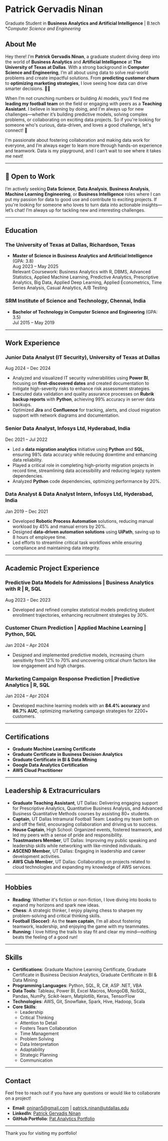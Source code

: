 # Patrick Gervadis Ninan
Graduate Student in **Business Analytics and Artificial Intelligence** | B.tech **Computer Science and Engineering*

## About Me
Hey there! I’m **Patrick Gervadis Ninan**, a graduate student diving deep into the world of **Business Analytics** and **Artificial Intelligence** at **The University of Texas at Dallas**. With a strong background in **Computer Science and Engineering**, I’m all about using data to solve real-world problems and create impactful solutions. From **predicting customer churn** to **optimizing marketing strategies**, I love seeing how data can drive smarter decisions. 🧠💡

When I’m not crunching numbers or building AI models, you’ll find me **leading my football team** on the field or engaging with peers as a **Teaching Assistant**. I believe in learning by doing, and I'm always up for new challenges—whether it’s building predictive models, solving complex problems, or collaborating on exciting data projects. So if you're looking for someone who's curious, data-driven, and loves a good challenge, let's connect! 🚀

I'm passionate about fostering collaboration and making data work for everyone, and I’m always eager to learn more through hands-on experience and teamwork. Data is my playground, and I can’t wait to see where it takes me next!

---

## 💼 Open to Work
I’m actively seeking **Data Science**, **Data Analysis**, **Business Analysis**, **Machine Learning Engineering**, or **Business Intelligence** roles where I can put my passion for data to good use and contribute to exciting projects. If you're looking for someone who loves to turn data into actionable insights—let’s chat! I’m always up for tackling new and interesting challenges.

---

## Education
### The University of Texas at Dallas, Richardson, Texas
- **Master of Science in Business Analytics and Artificial Intelligence** (GPA: 3.8)  
  Aug 2023 – May 2025  
  Relevant Coursework: Business Analytics with R, DBMS, Advanced Statistics, Applied Machine Learning, Predictive Analytics, Prescriptive Analytics, Big Data, Applied Deep Learning, Applied Econometrics, Time Series Analysis, Casual Analytics, A/B Testing

### SRM Institute of Science and Technology, Chennai, India
- **Bachelor of Technology in Computer Science and Engineering** (GPA: 3.5)  
  Jul 2015 – May 2019

---

## Work Experience
### Junior Data Analyst (IT Security), University of Texas at Dallas  
Aug 2024 – Dec 2024
- Analyzed and visualized IT security vulnerabilities using **Power BI**, focusing on **first-discovered dates** and created documentation to mitigate high-severity risks to enhance risk assessment strategies.
- Executed data validation and quality assurance processes on **Rubrik backup reports** with **Python**, achieving 99% accuracy in server data backups.
- Optimized **Jira** and **Confluence** for tracking, alerts, and cloud migration support with network diagrams and documentation.

### Senior Data Analyst, Infosys Ltd, Hyderabad, India  
Dec 2021 – Jul 2022
- Led a **data migration analytics** initiative using **Python** and **SQL**, ensuring 98% data accuracy while reducing downtime and enhancing data reliability.
- Played a critical role in completing high-priority migration projects in record time, streamlining data accessibility and reducing legacy system dependencies.
- Analyzed **Python** code dependencies, optimizing performance by 20%.

### Data Analyst & Data Analyst Intern, Infosys Ltd, Hyderabad, India  
Jan 2019 – Dec 2021
- Developed **Robotic Process Automation** solutions, reducing manual workload by 45% and manual errors by 20%.
- Designed **data-driven automation solutions** using **UiPath**, saving up to 8 hours of employee time.
- Led efforts to streamline critical task workflows while ensuring compliance and maintaining data integrity.

---

## Academic Project Experience
### Predictive Data Models for Admissions | Business Analytics with R | R, SQL  
Aug 2023 – Dec 2023
- Developed and refined complex statistical models predicting student enrollment trajectories, enhancing recruitment strategies by 30%.

### Customer Churn Prediction | Applied Machine Learning | Python, SQL  
Jan 2024 – Apr 2024
- Designed and implemented predictive models, increasing churn sensitivity from 12% to 70% and uncovering critical churn factors like low engagement and high charges.

### Marketing Campaign Response Prediction | Predictive Analytics | R, SQL  
Jan 2024 – Apr 2024
- Developed machine learning models with an **84.4% accuracy** and **86.7% AUC**, optimizing marketing campaign strategies for 2200+ customers.

---

## Certifications
- **Graduate Machine Learning Certificate**
- **Graduate Certificate in Business Decision Analytics**
- **Graduate Certificate in BI & Data Mining**
- **Google Data Analytics Certification**
- **AWS Cloud Practitioner**

---

## Leadership & Extracurriculars
- **Graduate Teaching Assistant**, UT Dallas: Delivering engaging support for Prescriptive Analytics, Quantitative Business Analysis, and Advanced Business Quantitative Methods courses by assisting 80+ students.
- **Captain**, UT Dallas Intramural Football Team: Leading my team both on and off the field, encouraging collaboration and driving us to success.
- **House Captain**, High School: Organized events, fostered teamwork, and led my peers with a sense of pride and responsibility.
- **Toastmasters Member**, UT Dallas: Improving my public speaking and leadership skills while networking with like-minded individuals.
- **ASCEND Member**, UT Dallas: Engaging in leadership and career development activities.
- **AWS Club Member**, UT Dallas: Collaborating on projects related to cloud technologies and expanding my knowledge of AWS services.

---

## Hobbies
- **Reading**: Whether it's fiction or non-fiction, I love diving into books to expand my horizons and spark new ideas.
- **Chess**: A strategic thinker, I enjoy playing chess to sharpen my problem-solving and critical thinking skills.
- **Football (Soccer)**: As the **team captain**, I’m all about fostering teamwork, leadership, and enjoying the game with my teammates.
- **Running**: I love hitting the trails to stay fit and clear my mind—nothing beats the feeling of a good run!

---

## Skills
- **Certifications**: Graduate Machine Learning Certificate, Graduate Certificate in Business Decision Analytics, Graduate Certificate in BI & Data Mining
- **Programming Languages**: Python, SQL, R, C#, ASP .NET, VBA
- **Data Tools**: Tableau, Power BI, Excel Macros, MongoDB, NoSQL, Pandas, NumPy, Scikit-learn, Matplotlib, Keras, TensorFlow
- **Technologies**: AWS, Git, Snowflake, Spark, Hive, Hadoop, Scala
- **Core Skills**: 
  - Leadership
  - Critical Thinking
  - Attention to Detail
  - Fosters Team Collaboration
  - Time Management
  - Problem Solving
  - Data Interpretation
  - Adaptability
  - Strategic Planning
  - Communication

---

## Contact
Feel free to reach out if you have any questions or would like to collaborate on a project!

- **Email**: [pninan5@gmail.com](mailto:pninan5@gmail.com) | [patrick.ninan@utdallas.edu](mailto:patrick.ninan@utdallas.edu)
- **LinkedIn**: [Patrick Gervadis Ninan](https://www.linkedin.com/in/patrick-gervadis-ninan/)
- **GitHub Portfolio**: [Pat Analytics Portfolio](https://github.com/pninan5/Pat_Analytics_Portfolio)

---

Thank you for visiting my portfolio!
